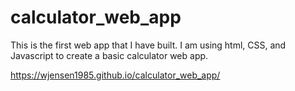 # calculator_web_app

This is the first web app that I have built.  I am using html, CSS, and Javascript to create a basic calculator web app.

https://wjensen1985.github.io/calculator_web_app/
